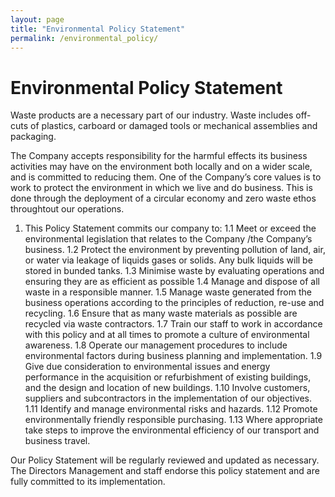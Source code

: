 ```yaml
---
layout: page
title: "Environmental Policy Statement"
permalink: /environmental_policy/
---
```

# Environmental Policy Statement

Waste products are a necessary part of our industry. Waste includes off-cuts of plastics, carboard or damaged tools or mechanical assemblies and packaging.

The Company accepts responsibility for the harmful effects its business activities may have on the environment both locally and on a wider scale, and is committed to reducing them.  One of the Company’s core values is to work to protect the environment in which we live and do business. This is done through the deployment of a circular economy and zero waste ethos throughtout our operations. 

1.	This Policy Statement commits our company to:
1.1	Meet or exceed the environmental legislation that relates to the Company /the Company’s business.
1.2	Protect the environment by preventing pollution of land, air, or water via leakage of liquids gases or solids. Any bulk liquids will be stored in bunded tanks.
1.3	Minimise waste by evaluating operations and ensuring they are as efficient as possible
1.4	Manage and dispose of all waste in a responsible manner.
1.5	Manage waste generated from the business operations according to the principles of reduction, re-use and recycling.
1.6	Ensure that as many waste materials as possible are recycled via waste contractors. 
1.7	Train our staff to work in accordance with this policy and at all times to promote a culture of environmental awareness.
1.8	Operate our management procedures to include environmental factors during business planning and implementation.
1.9	Give due consideration to environmental issues and energy performance in the acquisition or refurbishment of existing buildings, and the design and location of new buildings.
1.10	Involve customers, suppliers and subcontractors in the implementation of our objectives. 
1.11	Identify and manage environmental risks and hazards.
1.12	Promote environmentally friendly responsible purchasing.
1.13	Where appropriate take steps to improve the environmental efficiency of our transport and business travel.


Our Policy Statement will be regularly reviewed and updated as necessary. The Directors Management and staff  endorse this policy statement and are fully committed to its implementation.

